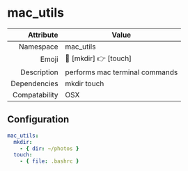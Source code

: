 # mac_utils

| Attribute     | Value |
|--------------:|----|
| Namespace     | mac_utils |
| Emoji         | 📂 [mkdir] 👉 [touch]  |
| Description   | performs mac terminal commands |
| Dependencies  | mkdir touch  |
| Compatability | OSX  |

## Configuration

```yml
mac_utils:
  mkdir:
    - { dir: ~/photos }
  touch:
    - { file: .bashrc }
```
